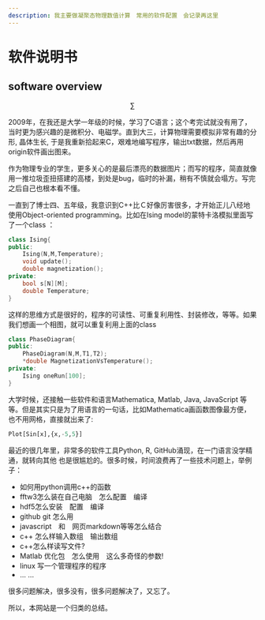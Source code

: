 ```yaml
---
description: 我主要做凝聚态物理数值计算　常用的软件配置　会记录再这里
---
```


# 软件说明书

## software overview

$$
\sum
$$

2009年，在我还是大学一年级的时候，学习了C语言；这个考完试就没有用了，当时更为感兴趣的是微积分、电磁学。直到大三，计算物理需要模拟非常有趣的分形, 晶体生长, 于是我重新拾起来C，艰难地编写程序，输出txt数据，然后再用origin软件画出图来。

作为物理专业的学生，更多关心的是最后漂亮的数据图片；而写的程序，简直就像用一推垃圾歪扭搭建的高楼，到处是bug，临时的补漏，稍有不慎就会塌方。写完之后自己也根本看不懂。

一直到了博士四、五年级，我意识到C++比Ｃ好像厉害很多，才开始正儿八经地使用Object-oriented programming。比如在Ising model的蒙特卡洛模拟里面写了一个class ：

```cpp
class Ising{
public:
    Ising(N,M,Temperature);
    void update();
    double magnetization();
private:
    bool s[N][M];
    double Temperature;
}
```

这样的思维方式是很好的，程序的可读性、可重复利用性、封装修改，等等。如果我们想画一个相图，就可以重复利用上面的class

```cpp
class PhaseDiagram{
public:
    PhaseDiagram(N,M,T1,T2);
    *double MagnetizationVsTemperature();
private:
    Ising oneRun[100];
}
```

大学时候，还接触一些软件和语言Mathematica, Matlab, Java, JavaScript 等等。但是其实只是为了用语言的一句话，比如Mathematica画函数图像最方便，也不用网格，直接就出来了:

```python
Plot[Sin[x],{x,-5,5}]
```

最近的很几年里，非常多的软件工具Python, R, GitHub涌现，在一门语言没学精通，就转向其他 也是很尴尬的。很多时候，时间浪费再了一些技术问题上，举例子：

* 如何用python调用c++的函数
* fftw3怎么装在自己电脑　怎么配置　编译
* hdf5怎么安装　配置　编译
* github git 怎么用
* javascript　和　网页markdown等等怎么结合
* c++ 怎么样输入数组　输出数组
* c++怎么样读写文件?
* Matlab 优化包　怎么使用　这么多奇怪的参数!
* linux 写一个管理程序的程序
* ... ...

很多问题解决，很多没有，很多问题解决了，又忘了。

所以，本网站是一个归类的总结。

